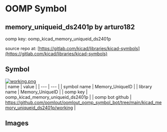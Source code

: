 # OOMP Symbol  
## memory_uniqueid_ds2401p  by arturo182  
  
oomp key: oomp_kicad_memory_uniqueid_ds2401p  
  
source repo at: [https://gitlab.com/kicad/libraries/kicad-symbols](https://gitlab.com/kicad/libraries/kicad-symbols)  
## Symbol  
  
[![working.png](working_600.png)](working.png)  
| name | value | 
| --- | --- | 
| symbol name | Memory_UniqueID | 
| library name | Memory_UniqueID | 
| oomp key | oomp_kicad_memory_uniqueid_ds2401p | 
| oomp bot github | https://github.com/oomlout/oomlout_oomp_symbol_bot/tree/main/kicad_memory_uniqueid_ds2401p/working | 
## Images  
